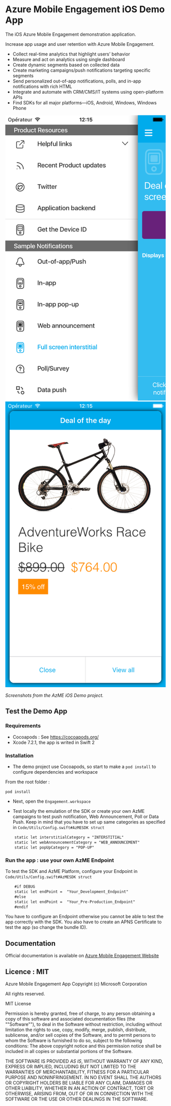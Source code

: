 # Azure Mobile Engagement iOS Demo App

The iOS Azure Mobile Engagement demonstration application.

Increase app usage and user retention with Azure Mobile Engagement.

- Collect real-time analytics that highlight users’ behavior
- Measure and act on analytics using single dashboard
- Create dynamic segments based on collected data
- Create marketing campaigns/push notifications targeting specific segments
- Send personalized out-of-app notifications, polls, and in-app notifications with rich HTML
- Integrate and automate with CRM/CMS/IT systems using open-platform APIs
- Find SDKs for all major platforms—iOS, Android, Windows, Windows Phone 

![image](./AzME-Demo.png) ![image](./AzME-Demo2.png)

*Screenshots from the AzME iOS Demo project.*

## Test the Demo App

### Requirements

- Cocoapods : See https://cocoapods.org/
- Xcode 7.2.1, the app is writed in Swift 2

### Installation 

- The demo project use Cocoapods, so start to make a `pod install` to configure dependencies and workspace

From the root folder : 

```
pod install
```
- Next, open the `Engagement.workspace`

- Test locally the emulation of the SDK or create your own AzME campaigns to test push notification, Web Announcement, Poll or Data Push. Keep in mind that you have to set up same categories as specified in `Code/Utils/Config.swift#AzMESDK struct`

```
    static let interstitialCategory = "INTERSTITIAL"
    static let webAnnouncementCategory = "WEB_ANNOUNCEMENT"
    static let popUpCategory = "POP-UP"
```

### Run the app : use your own AzME Endpoint 

To test the SDK and AzME Platform, configure your Endpoint in `Code/Utils/Config.swift#AzMESDK struct`

```
    #if DEBUG
    static let endPoint =  "Your_Development_Endpoint"
    #else
    static let endPoint =  "Your_Pre-Production_Endpoint"
    #endif
```
You have to configure an Endpoint otherwise you cannot be able to test the app correctly with the SDK. You also have to create an APNS Certificate to test the app (so change the bundle ID).

## Documentation

Official documentation is available on [Azure Mobile Engagement Website](https://azure.microsoft.com/en-us/documentation/services/mobile-engagement/)

## Licence : MIT

Azure Mobile Engagement App
Copyright (c) Microsoft Corporation

All rights reserved. 

MIT License

Permission is hereby granted, free of charge, to any person obtaining a copy of this software and associated documentation files (the ""Software""), to deal in the Software without restriction, including without limitation the rights to use, copy, modify, merge, publish, distribute, sublicense, and/or sell copies of the Software, and to permit persons to whom the Software is furnished to do so, subject to the following conditions:
The above copyright notice and this permission notice shall be included in all copies or substantial portions of the Software.

THE SOFTWARE IS PROVIDED *AS IS*, WITHOUT WARRANTY OF ANY KIND, EXPRESS OR IMPLIED, INCLUDING BUT NOT LIMITED TO THE WARRANTIES OF MERCHANTABILITY, FITNESS FOR A PARTICULAR PURPOSE AND NONINFRINGEMENT. IN NO EVENT SHALL THE AUTHORS OR COPYRIGHT HOLDERS BE LIABLE FOR ANY CLAIM, DAMAGES OR OTHER LIABILITY, WHETHER IN AN ACTION OF CONTRACT, TORT OR OTHERWISE, ARISING FROM, OUT OF OR IN CONNECTION WITH THE SOFTWARE OR THE USE OR OTHER DEALINGS IN THE SOFTWARE.
